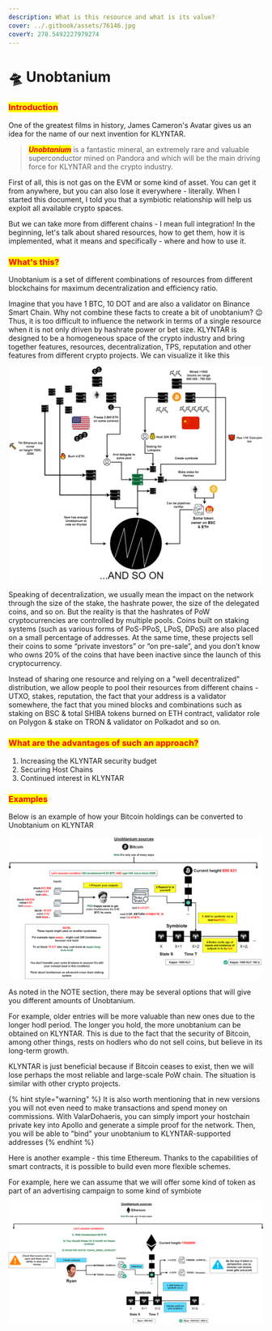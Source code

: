 ```yaml
---
description: What is this resource and what is its value?
cover: ../.gitbook/assets/76146.jpg
coverY: 278.5492227979274
---
```


# 🛸 Unobtanium

### <mark style="color:red;">Introduction</mark>

One of the greatest films in history, James Cameron's Avatar gives us an idea for the name of our next invention for KLYNTAR.

> _<mark style="color:red;">**Unobtanium**</mark>_ is a fantastic mineral, an extremely rare and valuable superconductor mined on Pandora and which will be the main driving force for KLYNTAR and the crypto industry.

First of all, this is not gas on the EVM or some kind of asset. You can get it from anywhere, but you can also lose it everywhere - literally. When I started this document, I told you that a symbiotic relationship will help us exploit all available crypto spaces.

But we can take more from different chains - I mean full integration! In the beginning, let's talk about shared resources, how to get them, how it is implemented, what it means and specifically - where and how to use it.

### <mark style="color:red;">**What's this?**</mark>

Unobtanium is a set of different combinations of resources from different blockchains for maximum decentralization and efficiency ratio.

Imagine that you have 1 BTC, 10 DOT and are also a validator on Binance Smart Chain. Why not combine these facts to create a bit of unobtanium? 😉 Thus, it is too difficult to influence the network in terms of a single resource when it is not only driven by hashrate power or bet size. KLYNTAR is designed to be a homogeneous space of the crypto industry and bring together features, resources, decentralization, TPS, reputation and other features from different crypto projects. We can visualize it like this

![](<../.gitbook/assets/image (13) (1) (1) (1).png>)

Speaking of decentralization, we usually mean the impact on the network through the size of the stake, the hashrate power, the size of the delegated coins, and so on. But the reality is that the hashrates of PoW cryptocurrencies are controlled by multiple pools. Coins built on staking systems (such as various forms of PoS-PPoS, LPoS, DPoS) are also placed on a small percentage of addresses. At the same time, these projects sell their coins to some “private investors” or “on pre-sale”, and you don’t know who owns 20% of the coins that have been inactive since the launch of this cryptocurrency.

Instead of sharing one resource and relying on a "well decentralized" distribution, we allow people to pool their resources from different chains - UTXO, stakes, reputation, the fact that your address is a validator somewhere, the fact that you mined blocks and combinations such as staking on BSC & total SHIBA tokens burned on ETH contract, validator role on Polygon & stake on TRON & validator on Polkadot and so on.

### <mark style="color:red;">**What are the advantages of such an approach?**</mark>

1. Increasing the KLYNTAR security budget
2. Securing Host Chains
3. Continued interest in KLYNTAR

### <mark style="color:red;">**Examples**</mark>

Below is an example of how your Bitcoin holdings can be converted to Unobtanium on KLYNTAR

![](<../.gitbook/assets/image (17) (1) (1) (1) (1).png>)

As noted in the NOTE section, there may be several options that will give you different amounts of Unobtanium.

For example, older entries will be more valuable than new ones due to the longer hodl period. The longer you hold, the more unobtanium can be obtained on KLYNTAR. This is due to the fact that the security of Bitcoin, among other things, rests on hodlers who do not sell coins, but believe in its long-term growth.

KLYNTAR is just beneficial because if Bitcoin ceases to exist, then we will lose perhaps the most reliable and large-scale PoW chain. The situation is similar with other crypto projects.

{% hint style="warning" %}
It is also worth mentioning that in new versions you will not even need to make transactions and spend money on commissions. With ValarDohaeris, you can simply import your hostchain private key into Apollo and generate a simple proof for the network. Then, you will be able to "bind" your unobtanium to KLYNTAR-supported addresses
{% endhint %}

Here is another example - this time Ethereum. Thanks to the capabilities of smart contracts, it is possible to build even more flexible schemes.

For example, here we can assume that we will offer some kind of token as part of an advertising campaign to some kind of symbiote

![](<../.gitbook/assets/image (10) (1) (1).png>)
